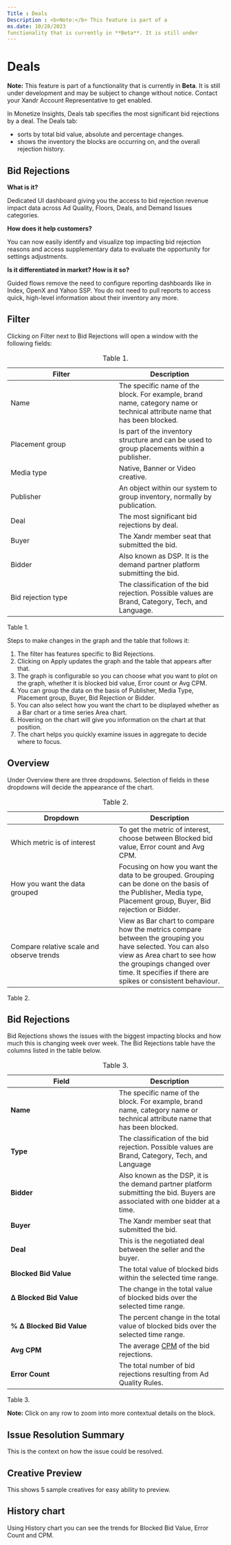 ```yaml
---
Title : Deals
Description : <b>Note:</b> This feature is part of a
ms.date: 10/28/2023
functionality that is currently in **Beta**. It is still under
---
```



# Deals







<b>Note:</b> This feature is part of a
functionality that is currently in **Beta**. It is still under
development and may be subject to change without notice. Contact your
Xandr Account Representative to get enabled.





In Monetize Insights,
Deals tab specifies the most
significant bid rejections by a deal. The
Deals tab:

- sorts by total bid value, absolute and percentage changes.
- shows the inventory the blocks are occurring on, and the overall
  rejection history.







## Bid Rejections

**What is it?**

Dedicated UI dashboard giving you the access to bid rejection revenue
impact data across Ad Quality, Floors, Deals, and Demand Issues
categories.

**How does it help customers?**

You can now easily identify and visualize top impacting bid rejection
reasons and access supplementary data to evaluate the opportunity for
settings adjustments.

**Is it differentiated in market? How is it so?**

Guided flows remove the need to configure reporting dashboards like in
Index, OpenX and Yahoo SSP. You do not need to pull reports to access
quick, high-level information about their inventory any more.





## Filter



Clicking on Filter next to
Bid Rejections will open a window
with the following fields:

<table id="deals__table_fsy_fwz_vvb" class="table frame-all">
<caption><span class="table--title-label">Table 1. <span
class="title"></caption>
<colgroup>
<col style="width: 50%" />
<col style="width: 50%" />
</colgroup>
<thead class="thead">
<tr class="header row">
<th id="deals__table_fsy_fwz_vvb__entry__1"
class="entry colsep-1 rowsep-1">Filter</th>
<th id="deals__table_fsy_fwz_vvb__entry__2"
class="entry colsep-1 rowsep-1">Description</th>
</tr>
</thead>
<tbody class="tbody">
<tr class="odd row">
<td class="entry colsep-1 rowsep-1"
headers="deals__table_fsy_fwz_vvb__entry__1">Name</td>
<td class="entry colsep-1 rowsep-1"
headers="deals__table_fsy_fwz_vvb__entry__2">The specific name of the
block. For example, brand name, category name or technical attribute
name that has been blocked.</td>
</tr>
<tr class="even row">
<td class="entry colsep-1 rowsep-1"
headers="deals__table_fsy_fwz_vvb__entry__1">Placement group</td>
<td class="entry colsep-1 rowsep-1"
headers="deals__table_fsy_fwz_vvb__entry__2">Is part of the inventory
structure and can be used to group placements within a publisher.</td>
</tr>
<tr class="odd row">
<td class="entry colsep-1 rowsep-1"
headers="deals__table_fsy_fwz_vvb__entry__1">Media type</td>
<td class="entry colsep-1 rowsep-1"
headers="deals__table_fsy_fwz_vvb__entry__2">Native, Banner or Video
creative.</td>
</tr>
<tr class="even row">
<td class="entry colsep-1 rowsep-1"
headers="deals__table_fsy_fwz_vvb__entry__1">Publisher</td>
<td class="entry colsep-1 rowsep-1"
headers="deals__table_fsy_fwz_vvb__entry__2">An object within our system
to group inventory, normally by publication.</td>
</tr>
<tr class="odd row">
<td class="entry colsep-1 rowsep-1"
headers="deals__table_fsy_fwz_vvb__entry__1">Deal</td>
<td class="entry colsep-1 rowsep-1"
headers="deals__table_fsy_fwz_vvb__entry__2">The most significant bid
rejections by deal.</td>
</tr>
<tr class="even row">
<td class="entry colsep-1 rowsep-1"
headers="deals__table_fsy_fwz_vvb__entry__1">Buyer</td>
<td class="entry colsep-1 rowsep-1"
headers="deals__table_fsy_fwz_vvb__entry__2">The <span
class="ph">Xandr member seat that submitted the bid.</td>
</tr>
<tr class="odd row">
<td class="entry colsep-1 rowsep-1"
headers="deals__table_fsy_fwz_vvb__entry__1">Bidder</td>
<td class="entry colsep-1 rowsep-1"
headers="deals__table_fsy_fwz_vvb__entry__2">Also known as DSP. It is
the demand partner platform submitting the bid.</td>
</tr>
<tr class="even row">
<td class="entry colsep-1 rowsep-1"
headers="deals__table_fsy_fwz_vvb__entry__1">Bid rejection type</td>
<td class="entry colsep-1 rowsep-1"
headers="deals__table_fsy_fwz_vvb__entry__2">The classification of the
bid rejection. Possible values are Brand, Category, Tech, and
Language.</td>
</tr>
</tbody>
</table>

<span class="table--title-label">Table 1.
<span class="title">





Steps to make changes in the graph and the table that follows it:

1.  The filter has features specific to Bid Rejections.
2.  Clicking on Apply updates the
    graph and the table that appears after that.
3.  The graph is configurable so you can choose what you want to plot on
    the graph, whether it is blocked bid value, Error count or Avg CPM.
4.  You can group the data on the basis of Publisher, Media Type,
    Placement group, Buyer, Bid Rejection or Bidder.
5.  You can also select how you want the chart to be displayed whether
    as a Bar chart or a time series Area chart.
6.  Hovering on the chart will give you information on the chart at that
    position.
7.  The chart helps you quickly examine issues in aggregate to decide
    where to focus.







## Overview

Under Overview there are three
dropdowns. Selection of fields in these dropdowns will decide the
appearance of the chart.



<table id="deals__table_idn_qxz_vvb" class="table frame-all">
<caption><span class="table--title-label">Table 2. <span
class="title"></caption>
<colgroup>
<col style="width: 50%" />
<col style="width: 50%" />
</colgroup>
<thead class="thead">
<tr class="header row">
<th id="deals__table_idn_qxz_vvb__entry__1"
class="entry colsep-1 rowsep-1">Dropdown</th>
<th id="deals__table_idn_qxz_vvb__entry__2"
class="entry colsep-1 rowsep-1">Description</th>
</tr>
</thead>
<tbody class="tbody">
<tr class="odd row">
<td class="entry colsep-1 rowsep-1"
headers="deals__table_idn_qxz_vvb__entry__1">Which metric is of
interest</td>
<td class="entry colsep-1 rowsep-1"
headers="deals__table_idn_qxz_vvb__entry__2">To get the metric of
interest, choose between Blocked bid value, Error count and Avg
CPM.</td>
</tr>
<tr class="even row">
<td class="entry colsep-1 rowsep-1"
headers="deals__table_idn_qxz_vvb__entry__1">How you want the data
grouped</td>
<td class="entry colsep-1 rowsep-1"
headers="deals__table_idn_qxz_vvb__entry__2">Focusing on how you want
the data to be grouped. Grouping can be done on the basis of the
Publisher, Media type, Placement group, Buyer, Bid rejection or
Bidder.</td>
</tr>
<tr class="odd row">
<td class="entry colsep-1 rowsep-1"
headers="deals__table_idn_qxz_vvb__entry__1">Compare relative scale and
observe trends</td>
<td class="entry colsep-1 rowsep-1"
headers="deals__table_idn_qxz_vvb__entry__2">View as Bar chart to
compare how the metrics compare between the grouping you have selected.
You can also view as Area chart to see how the groupings changed over
time. It specifies if there are spikes or consistent behaviour.</td>
</tr>
</tbody>
</table>

<span class="table--title-label">Table 2.
<span class="title">



## Bid Rejections



Bid Rejections shows the issues
with the biggest impacting blocks and how much this is changing week
over week. The Bid Rejections table have the columns listed in the table
below.

<table id="deals__table_mdj_1yz_vvb" class="table frame-all">
<caption><span class="table--title-label">Table 3. <span
class="title"></caption>
<colgroup>
<col style="width: 50%" />
<col style="width: 50%" />
</colgroup>
<thead class="thead">
<tr class="header row">
<th id="deals__table_mdj_1yz_vvb__entry__1"
class="entry colsep-1 rowsep-1">Field</th>
<th id="deals__table_mdj_1yz_vvb__entry__2"
class="entry colsep-1 rowsep-1">Description</th>
</tr>
</thead>
<tbody class="tbody">
<tr class="odd row">
<td class="entry colsep-1 rowsep-1"
headers="deals__table_mdj_1yz_vvb__entry__1"><strong>Name</strong></td>
<td class="entry colsep-1 rowsep-1"
headers="deals__table_mdj_1yz_vvb__entry__2">The specific name of the
block. For example, brand name, category name or technical attribute
name that has been blocked.</td>
</tr>
<tr class="even row">
<td class="entry colsep-1 rowsep-1"
headers="deals__table_mdj_1yz_vvb__entry__1"><strong>Type</strong></td>
<td class="entry colsep-1 rowsep-1"
headers="deals__table_mdj_1yz_vvb__entry__2">The classification of the
bid rejection. Possible values are Brand, Category, Tech, and
Language</td>
</tr>
<tr class="odd row">
<td class="entry colsep-1 rowsep-1"
headers="deals__table_mdj_1yz_vvb__entry__1"><strong>Bidder</strong></td>
<td class="entry colsep-1 rowsep-1"
headers="deals__table_mdj_1yz_vvb__entry__2">Also known as the DSP, it
is the demand partner platform submitting the bid. Buyers are associated
with one bidder at a time.</td>
</tr>
<tr class="even row">
<td class="entry colsep-1 rowsep-1"
headers="deals__table_mdj_1yz_vvb__entry__1"><strong>Buyer</strong></td>
<td class="entry colsep-1 rowsep-1"
headers="deals__table_mdj_1yz_vvb__entry__2">The <span
class="ph">Xandr member seat that submitted the bid.</td>
</tr>
<tr class="odd row">
<td class="entry colsep-1 rowsep-1"
headers="deals__table_mdj_1yz_vvb__entry__1"><strong>Deal</strong></td>
<td class="entry colsep-1 rowsep-1"
headers="deals__table_mdj_1yz_vvb__entry__2">This is the negotiated deal
between the seller and the buyer.</td>
</tr>
<tr class="even row">
<td class="entry colsep-1 rowsep-1"
headers="deals__table_mdj_1yz_vvb__entry__1"><strong>Blocked Bid
Value</strong></td>
<td class="entry colsep-1 rowsep-1"
headers="deals__table_mdj_1yz_vvb__entry__2">The total value of blocked
bids within the selected time range.</td>
</tr>
<tr class="odd row">
<td class="entry colsep-1 rowsep-1"
headers="deals__table_mdj_1yz_vvb__entry__1"><strong>Δ Blocked Bid
Value</strong></td>
<td class="entry colsep-1 rowsep-1"
headers="deals__table_mdj_1yz_vvb__entry__2">The change in the total
value of blocked bids over the selected time range.</td>
</tr>
<tr class="even row">
<td class="entry colsep-1 rowsep-1"
headers="deals__table_mdj_1yz_vvb__entry__1"><strong>% Δ Blocked Bid
Value</strong></td>
<td class="entry colsep-1 rowsep-1"
headers="deals__table_mdj_1yz_vvb__entry__2">The percent change in the
total value of blocked bids over the selected time range.</td>
</tr>
<tr class="odd row">
<td class="entry colsep-1 rowsep-1"
headers="deals__table_mdj_1yz_vvb__entry__1"><strong>Avg
CPM</strong></td>
<td class="entry colsep-1 rowsep-1"
headers="deals__table_mdj_1yz_vvb__entry__2">The average <a
href="industry-reference/online-advertising-and-ad-tech-glossary.md#OnlineAdvertisingandAdTechGlossary-CPM"
class="xref" target="_blank">CPM</a> of the bid rejections.</td>
</tr>
<tr class="even row">
<td class="entry colsep-1 rowsep-1"
headers="deals__table_mdj_1yz_vvb__entry__1"><strong>Error
Count</strong></td>
<td class="entry colsep-1 rowsep-1"
headers="deals__table_mdj_1yz_vvb__entry__2">The total number of bid
rejections resulting from Ad Quality Rules.</td>
</tr>
</tbody>
</table>

<span class="table--title-label">Table 3.
<span class="title">


<b>Note:</b> Click on any row to zoom into
more contextual details on the block.









## Issue Resolution Summary

This is the context on how the issue could be resolved.





## Creative Preview

This shows 5 sample creatives for easy ability to preview.





## History chart

Using History chart you can see
the trends for Blocked Bid Value, Error Count and CPM.






